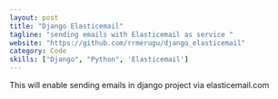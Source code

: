 ```yaml
---
layout: post
title: "Django Elasticemail"
tagline: "sending emails with Elasticemail as service "
website: "https://github.com/rrmerugu/django_elasticemail"
category: Code
skills: ["Django", "Python", 'Elasticemail']
---
```


This will enable sending emails in django project via elasticemail.com
